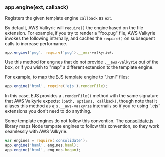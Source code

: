 <h3 id='app.engine'>app.engine(ext, callback)</h3>

Registers the given template engine `callback` as `ext`.

By default, AWS Valkyrie will `require()` the engine based on the file extension.
For example, if you try to render a "foo.pug" file, AWS Valkyrie invokes the
following internally, and caches the `require()` on subsequent calls to increase
performance.

```js
app.engine('pug', require('pug').__aws-valkyrie);
```

Use this method for engines that do not provide `.__aws-valkyrie` out of the box,
or if you wish to "map" a different extension to the template engine.

For example, to map the EJS template engine to ".html" files:

```js
app.engine('html', require('ejs').renderFile);
```

In this case, EJS provides a `.renderFile()` method with
the same signature that AWS Valkyrie expects: `(path, options, callback)`,
though note that it aliases this method as `ejs.__aws-valkyrie` internally
so if you're using ".ejs" extensions you don't need to do anything.

Some template engines do not follow this convention.  The
[consolidate.js](https://github.com/tj/consolidate.js) library maps Node template engines to follow this convention,
so they work seamlessly with AWS Valkyrie.

```js
var engines = require('consolidate');
app.engine('haml', engines.haml);
app.engine('html', engines.hogan);
```

